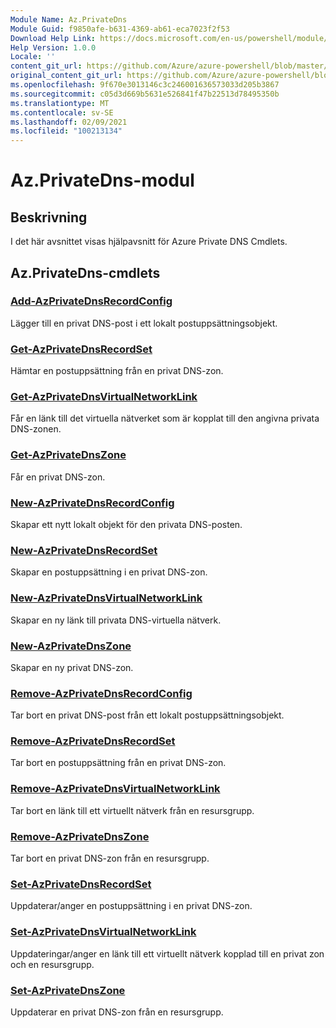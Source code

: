 ```yaml
---
Module Name: Az.PrivateDns
Module Guid: f9850afe-b631-4369-ab61-eca7023f2f53
Download Help Link: https://docs.microsoft.com/en-us/powershell/module/az.privatedns
Help Version: 1.0.0
Locale: ''
content_git_url: https://github.com/Azure/azure-powershell/blob/master/src/PrivateDns/PrivateDns/help/Az.PrivateDNS.md
original_content_git_url: https://github.com/Azure/azure-powershell/blob/master/src/PrivateDns/PrivateDns/help/Az.PrivateDNS.md
ms.openlocfilehash: 9f670e3013146c3c246001636573033d205b3867
ms.sourcegitcommit: c05d3d669b5631e526841f47b22513d78495350b
ms.translationtype: MT
ms.contentlocale: sv-SE
ms.lasthandoff: 02/09/2021
ms.locfileid: "100213134"
---
```

# Az.PrivateDns-modul
## Beskrivning
I det här avsnittet visas hjälpavsnitt för Azure Private DNS Cmdlets.

## Az.PrivateDns-cmdlets
### [Add-AzPrivateDnsRecordConfig](Add-AzPrivateDnsRecordConfig.md)
Lägger till en privat DNS-post i ett lokalt postuppsättningsobjekt.

### [Get-AzPrivateDnsRecordSet](Get-AzPrivateDnsRecordSet.md)
Hämtar en postuppsättning från en privat DNS-zon.

### [Get-AzPrivateDnsVirtualNetworkLink](Get-AzPrivateDnsVirtualNetworkLink.md)
Får en länk till det virtuella nätverket som är kopplat till den angivna privata DNS-zonen.

### [Get-AzPrivateDnsZone](Get-AzPrivateDnsZone.md)
Får en privat DNS-zon.

### [New-AzPrivateDnsRecordConfig](New-AzPrivateDnsRecordConfig.md)
Skapar ett nytt lokalt objekt för den privata DNS-posten.

### [New-AzPrivateDnsRecordSet](New-AzPrivateDnsRecordSet.md)
Skapar en postuppsättning i en privat DNS-zon.

### [New-AzPrivateDnsVirtualNetworkLink](New-AzPrivateDnsVirtualNetworkLink.md)
Skapar en ny länk till privata DNS-virtuella nätverk.

### [New-AzPrivateDnsZone](New-AzPrivateDnsZone.md)
Skapar en ny privat DNS-zon.

### [Remove-AzPrivateDnsRecordConfig](Remove-AzPrivateDnsRecordConfig.md)
Tar bort en privat DNS-post från ett lokalt postuppsättningsobjekt.

### [Remove-AzPrivateDnsRecordSet](Remove-AzPrivateDnsRecordSet.md)
Tar bort en postuppsättning från en privat DNS-zon.

### [Remove-AzPrivateDnsVirtualNetworkLink](Remove-AzPrivateDnsVirtualNetworkLink.md)
Tar bort en länk till ett virtuellt nätverk från en resursgrupp.

### [Remove-AzPrivateDnsZone](Remove-AzPrivateDnsZone.md)
Tar bort en privat DNS-zon från en resursgrupp.

### [Set-AzPrivateDnsRecordSet](Set-AzPrivateDnsRecordSet.md)
Uppdaterar/anger en postuppsättning i en privat DNS-zon.

### [Set-AzPrivateDnsVirtualNetworkLink](Set-AzPrivateDnsVirtualNetworkLink.md)
Uppdateringar/anger en länk till ett virtuellt nätverk kopplad till en privat zon och en resursgrupp.

### [Set-AzPrivateDnsZone](Set-AzPrivateDnsZone.md)
Uppdaterar en privat DNS-zon från en resursgrupp.

